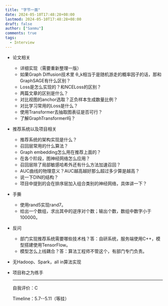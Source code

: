 ```yaml
---
title: "字节一面"
date: 2024-05-10T17:48:28+08:00
lastmod: 2024-05-10T17:48:28+08:00 
draft: false
author: ["Sanmu"] 
comments: true 
tags:
  - Interview            
---
```


- 论文相关

  - 详细实现（需要重新整理一版）
  - 如果Graph Diffusion技术里 &theta;_k相当于是随机游走的概率因子的话，那和GraphSAGE有什么区别？
  - Loss是怎么实现的？和NCELoss的区别？
  - 两篇文章的区别是什么？
  - 对比视图的anchor选取？正负样本生成数量比例？
  - 对比学习常用的Loss是什么？
  - 使用Transformer去抽取图表征是否可行？
  - 了解GraphTransformer吗？

- 推荐系统以及项目相关

  - 推荐系统的架构实现是什么？
  - 召回层常用的什么算法？
  - Graph embedding怎么用在推荐上面的？
  - 在各个阶段，图神经网络怎么应用？
  - 召回层除了局部敏感哈希外还有什么方法加速召回？
  - AUC曲线的物理意义？AUC越高越好那么超过多少算是越高？
  - 说一下DIN的结构？
  - 项目中提到的会在排序层加入组合类别的神经网络，具体讲一下？

- 手撕

  - 使用rand5实现rand7。
  - 给出一个数组，求出其中的逆序对个数；输出个数，数组中数字小于100000。

- 反问

  - 部门实现推荐系统需要哪些技术栈？答：自研系统，服务端使用C++，模型搭建使用TensorFlow。
  - 模型怎么上线耦合？答：算法工程师不管这个，有部门专门负责。

- 无Hadoop、Spark，all in算法实现

- 项目称之为练手

  ---

  自我评价：C

  Timeline：5.7--5.11（等挂） 
